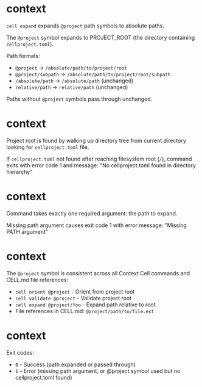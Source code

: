 # context

`cell expand` expands `@project` path symbols to absolute paths.

The `@project` symbol expands to PROJECT_ROOT (the directory containing `cellproject.toml`).

Path formats:
- `@project` → `/absolute/path/to/project/root`
- `@project/subpath` → `/absolute/path/to/project/root/subpath`
- `/absolute/path` → `/absolute/path` (unchanged)
- `relative/path` → `relative/path` (unchanged)

Paths without `@project` symbols pass through unchanged.

# context

Project root is found by walking up directory tree from current directory looking for `cellproject.toml` file.

If `cellproject.toml` not found after reaching filesystem root (`/`), command exits with error code 1 and message: "No cellproject.toml found in directory hierarchy"

# context

Command takes exactly one required argument: the path to expand.

Missing path argument causes exit code 1 with error message: "Missing PATH argument"

# context

The `@project` symbol is consistent across all Context Cell commands and CELL.md file references:
- `cell orient @project` - Orient from project root
- `cell validate @project` - Validate project root
- `cell expand @project/foo` - Expand path relative to root
- File references in CELL.md: `@project/path/to/file.ext`

# context

Exit codes:
- `0` - Success (path expanded or passed through)
- `1` - Error (missing path argument, or @project symbol used but no cellproject.toml found)

